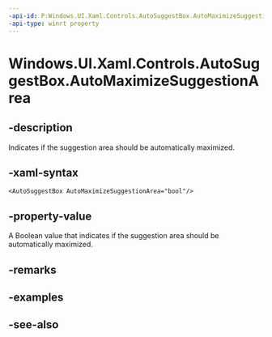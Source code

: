 ```yaml
---
-api-id: P:Windows.UI.Xaml.Controls.AutoSuggestBox.AutoMaximizeSuggestionArea
-api-type: winrt property
---
```


<!-- Property syntax
public bool AutoMaximizeSuggestionArea { get;  set; }
-->

# Windows.UI.Xaml.Controls.AutoSuggestBox.AutoMaximizeSuggestionArea

## -description
Indicates if the suggestion area should be automatically maximized.



## -xaml-syntax
```xaml
<AutoSuggestBox AutoMaximizeSuggestionArea="bool"/>
```


## -property-value
A Boolean value that indicates if the suggestion area should be automatically maximized.

## -remarks

## -examples

## -see-also
